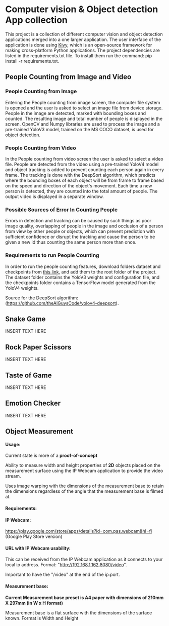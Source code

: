 
# Computer vision & Object detection App collection

This project is a collection of different computer vision and object detection applications merged into a one larger application.
The user interface of the application is done using [Kivy](https://kivy.org/), which is an open-source framework for making cross-platform Python 
applications. The project dependencies are listed in the requirements.txt file. To install them run the command: pip install -r requirements.txt.


## People Counting from Image and Video

### People Counting from Image
Entering the People counting from image screen, the computer file system is opened and the user is asked to
select an image file from device storage. People in the image are detected, marked with bounding boxes and counted.
The resulting image and total number of people is displayed in the screen. OpenCV and Numpy libraries are 
used to process the image and a pre-trained YoloV3 model, trained on the MS COCO dataset, is used for object detection.

### People Counting from Video
In the People counting from video screen the user is asked to select a video file. People are detected from the video
using a pre-trained YoloV4 model and object tracking is added to prevent counting each person again in every frame.
The tracking is done with the DeepSort algorithm, which predicts where the bounding boxes of each object will be from frame to frame 
based on the speed and direction of the object's movement. Each time a new person is detected, they are counted into the total amount of 
people. The output video is displayed in a separate window. 

### Possible Sources of Error In Counting People
Errors in detection and tracking can be caused by such things as poor image quality, overlapping of people in the image and
occlusion of a person from view by other people or objects, which can prevent prediction with sufficient confidence or disrupt the tracking 
and cause the person to be given a new id thus counting the same person more than once.

### Requirements to run People Counting
In order to run the people counting features, download folders dataset and checkpoints from [this link](https://oamk-my.sharepoint.com/:f:/r/personal/t0nihe00_students_oamk_fi/Documents/PeopleCountingFiles?csf=1&web=1&e=prge6N),
and add them to the root folder of the project. The dataset folder contains the YoloV3 weights and configuration file, 
and the checkpoints folder contains a TensorFlow model generated from the YoloV4 weights.

Source for the DeepSort algorithm: (https://github.com/theAIGuysCode/yolov4-deepsort).

## Snake Game

INSERT TEXT HERE
## Rock Paper Scissors

INSERT TEXT HERE
## Taste of Game

INSERT TEXT HERE
## Emotion Checker

INSERT TEXT HERE
## Object Measurement

#### Usage:
Current state is more of a **proof-of-concept**

Ability to measure width and height properties of **2D** objects placed on the measurement surface using the IP Webcam application to provide the video stream.

Uses image warping with the dimensions of the measurement base to retain the dimensions regardless of the angle that the measurement base is filmed at. 


#### Requirements:

#### IP Webcam:
https://play.google.com/store/apps/details?id=com.pas.webcam&hl=fi
(Google Play Store version)

#### URL with IP Webcam usability:
This can be received from the IP Webcam application as it connects to your local ip address.
Format: "http://192.168.1.162:8080/video".

Important to have the "/video" at the end of the ip:port.

#### Measurement base:
**Current Measurement base preset is A4 paper with dimensions of
210mm X 297mm (in W x H format)**

Measurement base is a flat surface with the dimensions of the surface known.
Format is Width and Height


